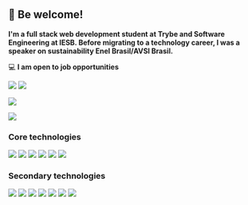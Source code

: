 ## 👋 Be welcome!

**I'm a full stack web development student at Trybe and Software Engineering at IESB. Before migrating to a technology career, I was a speaker on sustainability Enel Brasil/AVSI Brasil.**


💻 **I am open to job opportunities**

<a href="https://www.linkedin.com/in/joaovictorsoares/" target="_blank"><img src="https://img.shields.io/badge/LinkedIn-0077B5?style=for-the-badge&logo=linkedin&logoColor=white"></a>
<a href="mailto:joaovictorcpsa@gmail.com,devjoaosoares@gmail.com?subject=Contato através do GitHub" target="_blank"><img src="https://img.shields.io/badge/Gmail-D14836?style=for-the-badge&logo=gmail&logoColor=white"></a>


![](https://github-readme-stats.vercel.app/api?username=jvsoarez&show_icons=true&theme=white&include_all_commits=true&count_private=true)

![](https://github-readme-stats.vercel.app/api/top-langs/?username=jvsoarez&layout=compact&langs_count=7&theme=white)

### Core technologies
![](https://img.shields.io/badge/JavaScript-323330?style=for-the-badge&logo=javascript&logoColor=F7DF1E)
![](https://img.shields.io/badge/Node.js-339933?style=for-the-badge&logo=nodedotjs&logoColor=white)
![](https://img.shields.io/badge/MySQL-005C84?style=for-the-badge&logo=mysql&logoColor=white)
![](https://img.shields.io/badge/Docker-2CA5E0?style=for-the-badge&logo=docker&logoColor=white)
![](https://img.shields.io/badge/GIT-E44C30?style=for-the-badge&logo=git&logoColor=white)
![](https://img.shields.io/badge/HTML5-E34F26?style=for-the-badge&logo=html5&logoColor=white)

### Secondary technologies
![](https://img.shields.io/badge/React-20232A?style=for-the-badge&logo=react&logoColor=61DAFB)
![](https://img.shields.io/badge/Redux-593D88?style=for-the-badge&logo=redux&logoColor=white)
![](https://img.shields.io/badge/Jest-C21325?style=for-the-badge&logo=jest&logoColor=white)
![](https://img.shields.io/badge/CSS3-1572B6?style=for-the-badge&logo=css3&logoColor=white)
![](https://img.shields.io/badge/Tailwind_CSS-38B2AC?style=for-the-badge&logo=tailwind-css&logoColor=white)
![](https://img.shields.io/badge/Linux-FCC624?style=for-the-badge&logo=linux&logoColor=black)
![](https://img.shields.io/badge/Python-FFD43B?style=for-the-badge&logo=python&logoColor=blue)
